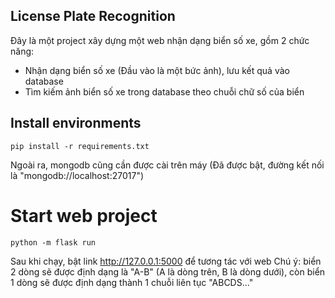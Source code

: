 ## License Plate Recognition
Đây là một project xây dựng một web nhận dạng biển số xe, gồm 2 chức năng:<br>

* Nhận dạng biển số xe (Đầu vào là một bức ảnh), lưu kết quả vào database
* Tìm kiếm ảnh biển số xe trong database theo chuỗi chữ số của biển

## Install environments
```
pip install -r requirements.txt
```
Ngoài ra, mongodb cũng cần được cài trên máy (Đã được bật, đường kết nối là "mongodb://localhost:27017")

# Start web project
```
python -m flask run
```
Sau khi chạy, bật link http://127.0.0.1:5000 để tương tác với web
Chú ý: biển 2 dòng sẽ được định dạng là "A-B" (A là dòng trên, B là dòng dưới), còn biển 1 dòng sẽ được định dạng thành 1 chuỗi liên tục "ABCDS..."
